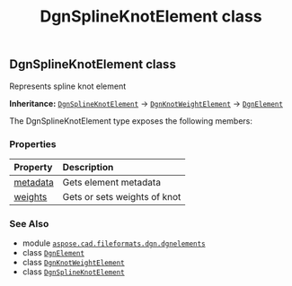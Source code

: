 ﻿---
title: DgnSplineKnotElement class
second_title: Aspose.CAD for Python via .NET API References
description: 
type: docs
weight: 240
url: /aspose.cad.fileformats.dgn.dgnelements/dgnsplineknotelement/
is_root: false
---

## DgnSplineKnotElement class

Represents spline knot element



**Inheritance:** [`DgnSplineKnotElement`](/cad/python-net/aspose.cad.fileformats.dgn.dgnelements/dgnsplineknotelement) → 
[`DgnKnotWeightElement`](/cad/python-net/aspose.cad.fileformats.dgn.dgnelements/dgnknotweightelement) → 
[`DgnElement`](/cad/python-net/aspose.cad.fileformats.dgn.dgnelements/dgnelement)



The DgnSplineKnotElement type exposes the following members:

### Properties
| Property | Description |
| :- | :- |
| [metadata](/cad/python-net/aspose.cad.fileformats.dgn.dgnelements/dgnsplineknotelement/metadata) | Gets element metadata |
| [weights](/cad/python-net/aspose.cad.fileformats.dgn.dgnelements/dgnsplineknotelement/weights) | Gets or sets weights of knot |



### See Also
* module [`aspose.cad.fileformats.dgn.dgnelements`](..)
* class [`DgnElement`](/cad/python-net/aspose.cad.fileformats.dgn.dgnelements/dgnelement)
* class [`DgnKnotWeightElement`](/cad/python-net/aspose.cad.fileformats.dgn.dgnelements/dgnknotweightelement)
* class [`DgnSplineKnotElement`](/cad/python-net/aspose.cad.fileformats.dgn.dgnelements/dgnsplineknotelement)
